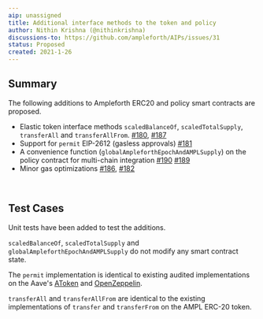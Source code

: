 ```yaml
---
aip: unassigned
title: Additional interface methods to the token and policy
author: Nithin Krishna (@nithinkrishna)
discussions-to: https://github.com/ampleforth/AIPs/issues/31
status: Proposed
created: 2021-1-26
---
```


## Summary

The following additions to Ampleforth ERC20 and policy smart contracts are proposed.

* Elastic token interface methods `scaledBalanceOf`, `scaledTotalSupply`, `transferAll` and `transferAllFrom`. [#180](https://github.com/ampleforth/uFragments/pull/180), [#187](https://github.com/ampleforth/uFragments/pull/187)
* Support for `permit` EIP-2612 (gasless approvals) [#181](https://github.com/ampleforth/uFragments/pull/181)
* A convenience function (`globalAmpleforthEpochAndAMPLSupply`) on the policy contract for multi-chain integration [#190](https://github.com/ampleforth/uFragments/pull/190) [#189](https://github.com/ampleforth/uFragments/pull/189)
* Minor gas optimizations [#186](https://github.com/ampleforth/uFragments/pull/186), [#182](https://github.com/ampleforth/uFragments/pull/182)

<br/>

## Test Cases

Unit tests have been added to test the additions.

`scaledBalanceOf`, `scaledTotalSupply` and `globalAmpleforthEpochAndAMPLSupply` do not modify any smart contract state.

The `permit` implementation is identical to existing audited implementations on the Aave's [AToken](https://github.com/ampleforth/protocol-v2/blob/master/contracts/protocol/tokenization/AToken.sol#L268) and [OpenZeppelin](https://github.com/OpenZeppelin/openzeppelin-contracts-upgradeable/blob/master/contracts/drafts/ERC20PermitUpgradeable.sol).

`transferAll` and `transferAllFrom` are identical to the existing implementations of `transfer` and `transferFrom` on the AMPL ERC-20 token.

<br/>
